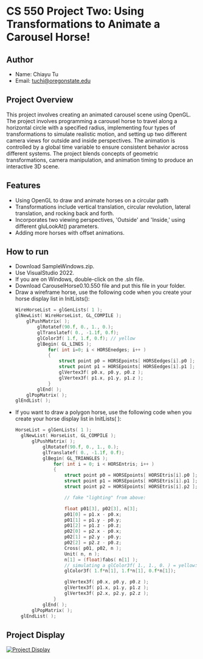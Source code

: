 # CS 550 Project Two: Using Transformations to Animate a Carousel Horse!

## Author
- Name: Chiayu Tu
- Email: tuchi@oregonstate.edu

## Project Overview


This project involves creating an animated carousel scene using OpenGL. The project involves programming a carousel horse to travel along a horizontal circle with a specified radius, implementing four types of transformations to simulate realistic motion, and setting up two different camera views for outside and inside perspectives. The animation is controlled by a global time variable to ensure consistent behavior across different systems. The project blends concepts of geometric transformations, camera manipulation, and animation timing to produce an interactive 3D scene.

## Features
- Using OpenGL to draw and animate horses on a circular path
- Transformations include vertical translation, circular revolution, lateral translation, and rocking back and forth.
- Incorporates two viewing perspectives, 'Outside' and 'Inside,' using different gluLookAt() parameters.
- Adding more horses with offset animations.


## How to run
- Download SampleWindows.zip.
- Use VisualStudio 2022.
- If you are on Windows, double-click on the .sln file.
- Download CarouselHorse0.10.550 file and put this file in your folder.
- Draw a wireframe horse, use the following code when you create your horse display list in InitLists():
    ```c
    WireHorseList = glGenLists( 1 );
    glNewList( WireHorseList, GL_COMPILE );
        glPushMatrix( );
            glRotatef(90.f, 0., 1., 0.);
            glTranslatef( 0., -1.1f, 0.f);
            glColor3f( 1.f, 1.f, 0.f); // yellow
            glBegin( GL_LINES );
                for( int i=0; i < HORSEnedges; i++ )
                {
                    struct point p0 = HORSEpoints[ HORSEedges[i].p0 ];
                    struct point p1 = HORSEpoints[ HORSEedges[i].p1 ];
                    glVertex3f( p0.x, p0.y, p0.z );
                    glVertex3f( p1.x, p1.y, p1.z );
                }
            glEnd( );
        glPopMatrix( );
    glEndList( );

- If you want to draw a polygon horse, use the following code when you create your horse display list in InitLists( ):
  ```c
  HorseList = glGenLists( 1 );
	glNewList( HorseList, GL_COMPILE );
		glPushMatrix( );
			glRotatef(90.f, 0., 1., 0.);
			glTranslatef( 0., -1.1f, 0.f);
			glBegin( GL_TRIANGLES );
				for( int i = 0; i < HORSEntris; i++ )
				{
					struct point p0 = HORSEpoints[ HORSEtris[i].p0 ];
					struct point p1 = HORSEpoints[ HORSEtris[i].p1 ];
					struct point p2 = HORSEpoints[ HORSEtris[i].p2 ];

					// fake "lighting" from above:

					float p01[3], p02[3], n[3];
					p01[0] = p1.x - p0.x;
					p01[1] = p1.y - p0.y;
					p01[2] = p1.z - p0.z;
					p02[0] = p2.x - p0.x;
					p02[1] = p2.y - p0.y;
					p02[2] = p2.z - p0.z;
					Cross( p01, p02, n );
					Unit( n, n );
					n[1] = (float)fabs( n[1] );
					// simulating a glColor3f( 1., 1., 0. ) = yellow:
					glColor3f( 1.f*n[1], 1.f*n[1], 0.f*n[1]);

					glVertex3f( p0.x, p0.y, p0.z );
					glVertex3f( p1.x, p1.y, p1.z );
					glVertex3f( p2.x, p2.y, p2.z );
				}
			glEnd( );
		glPopMatrix( );
	glEndList( );

## Project Display
[![Project Display](http://img.youtube.com/vi/6LcDjKYh87E/0.jpg)](http://www.youtube.com/watch?v=6LcDjKYh87E "Project Display")

